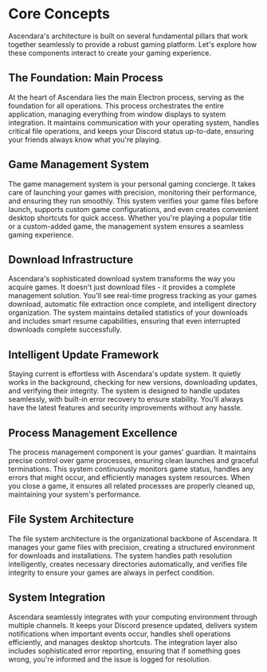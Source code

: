# Core Concepts

Ascendara's architecture is built on several fundamental pillars that work together seamlessly to provide a robust gaming platform. Let's explore how these components interact to create your gaming experience.

## The Foundation: Main Process

At the heart of Ascendara lies the main Electron process, serving as the foundation for all operations. This process orchestrates the entire application, managing everything from window displays to system integration. It maintains communication with your operating system, handles critical file operations, and keeps your Discord status up-to-date, ensuring your friends always know what you're playing.

## Game Management System

The game management system is your personal gaming concierge. It takes care of launching your games with precision, monitoring their performance, and ensuring they run smoothly. This system verifies your game files before launch, supports custom game configurations, and even creates convenient desktop shortcuts for quick access. Whether you're playing a popular title or a custom-added game, the management system ensures a seamless gaming experience.

## Download Infrastructure

Ascendara's sophisticated download system transforms the way you acquire games. It doesn't just download files - it provides a complete management solution. You'll see real-time progress tracking as your games download, automatic file extraction once complete, and intelligent directory organization. The system maintains detailed statistics of your downloads and includes smart resume capabilities, ensuring that even interrupted downloads complete successfully.

## Intelligent Update Framework

Staying current is effortless with Ascendara's update system. It quietly works in the background, checking for new versions, downloading updates, and verifying their integrity. The system is designed to handle updates seamlessly, with built-in error recovery to ensure stability. You'll always have the latest features and security improvements without any hassle.

## Process Management Excellence

The process management component is your games' guardian. It maintains precise control over game processes, ensuring clean launches and graceful terminations. This system continuously monitors game status, handles any errors that might occur, and efficiently manages system resources. When you close a game, it ensures all related processes are properly cleaned up, maintaining your system's performance.

## File System Architecture

The file system architecture is the organizational backbone of Ascendara. It manages your game files with precision, creating a structured environment for downloads and installations. The system handles path resolution intelligently, creates necessary directories automatically, and verifies file integrity to ensure your games are always in perfect condition.

## System Integration

Ascendara seamlessly integrates with your computing environment through multiple channels. It keeps your Discord presence updated, delivers system notifications when important events occur, handles shell operations efficiently, and manages desktop shortcuts. The integration layer also includes sophisticated error reporting, ensuring that if something goes wrong, you're informed and the issue is logged for resolution.